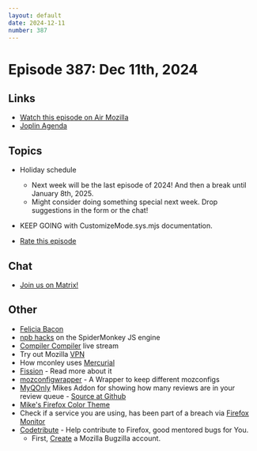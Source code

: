 ```yaml
---
layout: default
date: 2024-12-11
number: 387
---
```


# Episode 387: Dec 11th, 2024

## Links
* [Watch this episode on Air Mozilla](https://mzl.la/joy-of-coding-2024-12-11)
* [Joplin Agenda](https://mikeconley.ca/joc/agendas/Episode-0387.html)

## Topics
* Holiday schedule
  - Next week will be the last episode of 2024! And then a break until January 8th, 2025.
  - Might consider doing something special next week. Drop suggestions in the form or the chat!
* KEEP GOING with CustomizeMode.sys.mjs documentation.

* [Rate this episode](https://forms.gle/mdKQZaFPTMvj4sWK6)

## Chat
* [Join us on Matrix!](https://matrix.to/#/!enWuAmKDOEEPYejXRk:mozilla.org?via=mozilla.org&via=raim.ist)

## Other
* [Felicia Bacon](https://www.youtube.com/channel/UCMtqVykGztIYmj7OpFf7oeQ/videos)
* [npb hacks](https://www.twitch.tv/BackToTheCode) on the SpiderMonkey JS engine
* [Compiler Compiler](https://www.twitch.tv/codehag) live stream
* Try out Mozilla [VPN](https://vpn.mozilla.org/)
* How mconley uses [Mercurial](https://mikeconley.github.io/documents/How_mconley_uses_Mercurial_for_Mozilla_code)
* [Fission](https://firefox-source-docs.mozilla.org/dom/dom/Fission.html) - Read more about it
* [mozconfigwrapper](https://github.com/ahal/mozconfigwrapper) - A Wrapper to keep different mozconfigs
* [MyQOnly](https://addons.mozilla.org/en-US/firefox/addon/myqonly/) Mikes Addon for showing how many reviews are in your review queue - [Source at Github](https://github.com/mikeconley/myqonly)
* [Mike's Firefox Color Theme](https://addons.mozilla.org/en-US/firefox/addon/electricbluegaloo/)
* Check if a service you are using, has been part of a breach via [Firefox Monitor](https://monitor.firefox.com/breaches)
* [Codetribute](https://codetribute.mozilla.org/) - Help contribute to Firefox, good mentored bugs for You.
  - First, [Create](https://bugzilla.mozilla.org/createaccount.cgi) a Mozilla Bugzilla account.

